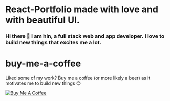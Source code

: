# React-Portfolio made with love and with beautiful UI.


### Hi there 👋 I am hin, a full stack web and app developer. I love to build new things that excites me a lot.

# buy-me-a-coffee

Liked some of my work? Buy me a coffee (or more likely a beer) as it motivates me to build new things 😊

<a href="https://www.buymeacoffee.com/sachinm" target="_blank"><img src="https://bmc-cdn.nyc3.digitaloceanspaces.com/BMC-button-images/custom_images/orange_img.png" alt="Buy Me A Coffee" style="height: auto !important;width: auto !important;" ></a>
